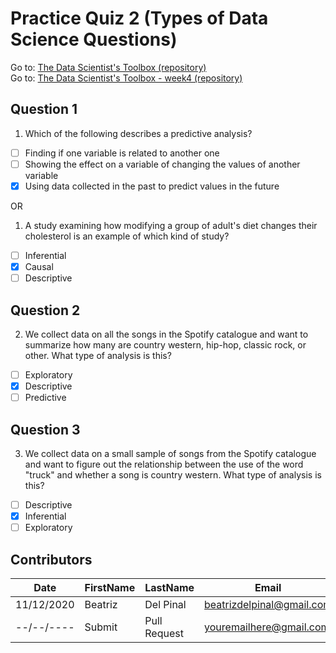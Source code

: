 # Practice Quiz 2 (Types of Data Science Questions)

Go to: [The Data Scientist's Toolbox (repository)](https://github.com/bea314/CourseraDS/tree/main/1_The%20Data%20Scientist's%20Toolbox)  
Go to: [The Data Scientist's Toolbox - week4 (repository)](https://github.com/bea314/CourseraDS/tree/main/1_The%20Data%20Scientist's%20Toolbox/week%204)

## Question 1
1. Which of the following describes a predictive analysis?
- [ ] Finding if one variable is related to another one
- [ ] Showing the effect on a variable of changing the values of another variable
- [x] Using data collected in the past to predict values in the future

OR

1. A study examining how modifying a group of adult's diet changes their cholesterol is an example of which kind of study?
- [ ] Inferential
- [x] Causal
- [ ] Descriptive

## Question 2
2. We collect data on all the songs in the Spotify catalogue and want to summarize how many are country western, hip-hop, classic rock, or other. What type of analysis is this?
- [ ] Exploratory
- [x] Descriptive
- [ ] Predictive

## Question 3
3. We collect data on a small sample of songs from the Spotify catalogue and want to figure out the relationship between the use of the word "truck" and whether a song is country western. What type of analysis is this?
- [ ] Descriptive
- [x] Inferential
- [ ] Exploratory

## Contributors
Date | FirstName | LastName | Email
--- | --- | --- | ---
11/12/2020 | Beatriz |  Del Pinal |  <beatrizdelpinal@gmail.com>
--/--/---- | Submit |  Pull Request | <youremailhere@gmail.com>
